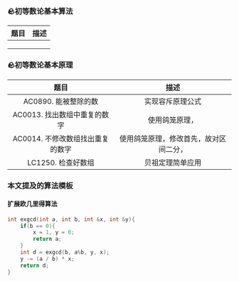 ### 🪨初等数论基本算法

| 题目 | 描述 |
| :--: | :--: |
|      |      |
|      |      |
|      |      |



### 🪨初等数论基本原理

|                 题目                  |                  描述                  |
| :-----------------------------------: | :------------------------------------: |
|         AC0890. 能被整除的数          |            实现容斥原理公式            |
|   AC0013. 找出数组中重复的数字<br/>   |             使用鸽笼原理，             |
| AC0014. 不修改数组找出重复的数字<br/> | 使用鸽笼原理，修改首先，故对区间二分， |
|          LC1250. 检查好数组           |            贝祖定理简单应用            |





### 本文提及的算法模板

#### 扩展欧几里得算法

```c++
int exgcd(int a, int b, int &x, int &y){
    if(b == 0){
        x = 1, y = 0;
        return a;
    }
    int d = exgcd(b, a%b, y, x);
    y -= (a / b) * x;
    return d;
}
```

